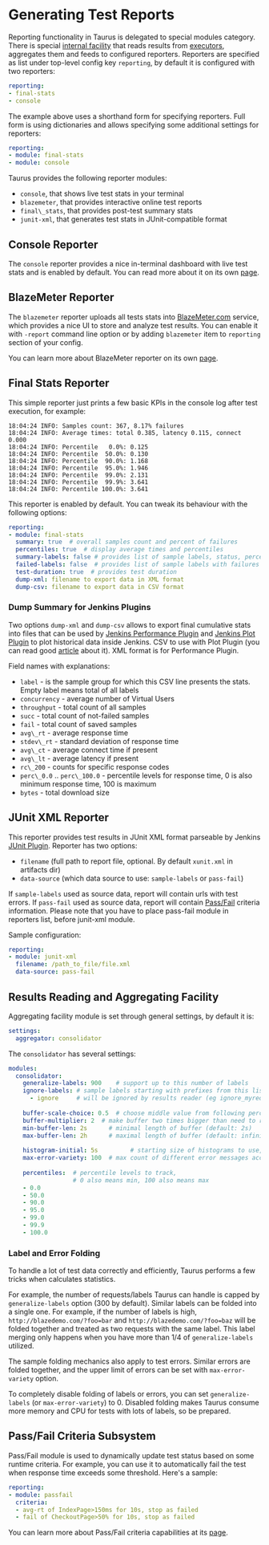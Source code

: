 # Generating Test Reports

Reporting functionality in Taurus is delegated to special modules category. There is special
[internal facility](#results-reading-and-aggregating-facility) that reads results from
[executors](ExecutionSettings.md), aggregates them and feeds to configured reporters.
Reporters are specified as list under top-level config key `reporting`, by default it is
configured with two reporters:

```yaml
reporting:
- final-stats
- console
```

The example above uses a shorthand form for specifying reporters. Full form is using dictionaries
and allows specifying some additional settings for reporters:

```yaml
reporting:
- module: final-stats
- module: console
```

Taurus provides the following reporter modules:
- `console`, that shows live test stats in your terminal
- `blazemeter`, that provides interactive online test reports
- `final\_stats`, that provides post-test summary stats
- `junit-xml`, that generates test stats in JUnit-compatible format

## Console Reporter

The `console` reporter provides a nice in-terminal dashboard with live test stats and is enabled by default.
You can read more about it on its own [page](ConsoleReporter.md).

## BlazeMeter Reporter

The `blazemeter` reporter uploads all tests stats into [BlazeMeter.com](http://blazemeter.com) service,
which provides a nice UI to store and analyze test results. You can enable it with `-report` command
line option or by adding `blazemeter` item to `reporting` section of your config.

You can learn more about BlazeMeter reporter on its own [page](BlazemeterReporter.md).

## Final Stats Reporter

This simple reporter just prints a few basic KPIs in the console log after test execution,
for example:
```
18:04:24 INFO: Samples count: 367, 8.17% failures
18:04:24 INFO: Average times: total 0.385, latency 0.115, connect 0.000
18:04:24 INFO: Percentile   0.0%: 0.125
18:04:24 INFO: Percentile  50.0%: 0.130
18:04:24 INFO: Percentile  90.0%: 1.168
18:04:24 INFO: Percentile  95.0%: 1.946
18:04:24 INFO: Percentile  99.0%: 2.131
18:04:24 INFO: Percentile  99.9%: 3.641
18:04:24 INFO: Percentile 100.0%: 3.641
```

This reporter is enabled by default. You can tweak its behaviour with the following options:

```yaml
reporting:
- module: final-stats
  summary: true  # overall samples count and percent of failures
  percentiles: true  # display average times and percentiles
  summary-labels: false # provides list of sample labels, status, percentage of completed, avg time and errors
  failed-labels: false  # provides list of sample labels with failures
  test-duration: true  # provides test duration
  dump-xml: filename to export data in XML format
  dump-csv: filename to export data in CSV format
```

### Dump Summary for Jenkins Plugins

Two options `dump-xml` and `dump-csv` allows to export final cumulative stats into files that can be used
by  [Jenkins Performance Plugin](https://wiki.jenkins-ci.org/display/JENKINS/Performance+Plugin) and [Jenkins Plot Plugin](https://wiki.jenkins-ci.org/display/JENKINS/Plot+Plugin) to plot historical data
inside Jenkins. CSV to use with Plot Plugin (you can read good [article](https://www.blazemeter.com/blog/how-run-taurus-jenkins-performance-plugin) about it). XML format is for Performance Plugin.

Field names with explanations:
 -   `label` - is the sample group for which this CSV line presents the stats. Empty label means total of all labels
 -   `concurrency` - average number of Virtual Users
 -   `throughput` - total count of all samples
 -   `succ` - total count of not-failed samples
 -   `fail`  - total count of saved samples
 -   `avg\_rt` - average response time
 -   `stdev\_rt` - standard deviation of response time
 -   `avg\_ct` - average connect time if present
 -   `avg\_lt`  - average latency if present 
 -   `rc\_200` - counts for specific response codes
 -   `perc\_0.0` .. `perc\_100.0` - percentile levels for response time, 0 is also minimum response time, 100 is maximum
 -   `bytes` - total download size

## JUnit XML Reporter

This reporter provides test results in JUnit XML format parseable by Jenkins [JUnit Plugin](https://wiki.jenkins-ci.org/display/JENKINS/JUnit+Plugin).
Reporter has two options:
- `filename` (full path to report file, optional. By default `xunit.xml` in artifacts dir)
- `data-source` (which data source to use: `sample-labels` or `pass-fail`)

If `sample-labels` used as source data, report will contain urls with test errors.
If `pass-fail` used as source data, report will contain [Pass/Fail](PassFail.md) criteria information. Please note that you have to place pass-fail module in reporters list, before junit-xml module.

Sample configuration:

```yaml
reporting:
- module: junit-xml
  filename: /path_to_file/file.xml
  data-source: pass-fail
```

## Results Reading and Aggregating Facility

Aggregating facility module is set through general settings, by default
it is: 

```yaml
settings:
  aggregator: consolidator
```

The `consolidator` has several settings:

```yaml
modules:
  consolidator:
    generalize-labels: 900    # support up to this number of labels
    ignore-labels: # sample labels starting with prefixes from this list 
      - ignore     # will be ignored by results reader (eg ignore_myrequest)
      
    buffer-scale-choice: 0.5  # choose middle value from following percentiles list (95.0)
    buffer-multiplier: 2  # make buffer two times bigger than need to receive 95% samples
    min-buffer-len: 2s      # minimal length of buffer (default: 2s)
    max-buffer-len: 2h      # maximal length of buffer (default: infinity)
    
    histogram-initial: 5s         # starting size of histograms to use, before auto-grow (default: 5s)  
    max-error-variety: 100  # max count of different error messages accepted (default: 100)
        
    percentiles:  # percentile levels to track, 
                  # 0 also means min, 100 also means max 
    - 0.0
    - 50.0
    - 90.0
    - 95.0
    - 99.0
    - 99.9
    - 100.0
```

### Label and Error Folding

To handle a lot of test data correctly and efficiently, Taurus performs a few tricks when calculates statistics.

For example, the number of requests/labels Taurus can handle is capped by `generalize-labels` option (300 by default).
Similar labels can be folded into a single one. For example, if the number of labels is high,
`http://blazedemo.com/?foo=bar` and `http://blazedemo.com/?foo=baz` will be folded together and treated as two requests with the same label. This label merging only happens when you have more than 1/4 of `generalize-labels` utilized.

The sample folding mechanics also apply to test errors. Similar errors are folded together, and the upper limit of errors can be set with `max-error-variety` option.

To completely disable folding of labels or errors, you can set `generalize-labels` (or `max-error-variety`) to 0.
Disabled folding makes Taurus consume more memory and CPU for tests with lots of labels, so be prepared.
 
## Pass/Fail Criteria Subsystem
 
 Pass/Fail module is used to dynamically update test status based on some runtime criteria. For
 example, you can use it to automatically fail the test when response time exceeds some threshold.
 Here's a sample:
 
```yaml
reporting:
- module: passfail
  criteria:
  - avg-rt of IndexPage>150ms for 10s, stop as failed
  - fail of CheckoutPage>50% for 10s, stop as failed
```
 
You can learn more about Pass/Fail criteria capabilities at its [page](PassFail.md).
 
